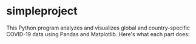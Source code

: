 # simpleproject
This Python program analyzes and visualizes global and country-specific COVID-19 data using Pandas and Matplotlib. Here's what each part does:
